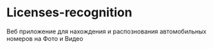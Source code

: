 # Licenses-recognition
Веб приложение для нахождения и распознования автомобильных номеров на Фото и Видео
